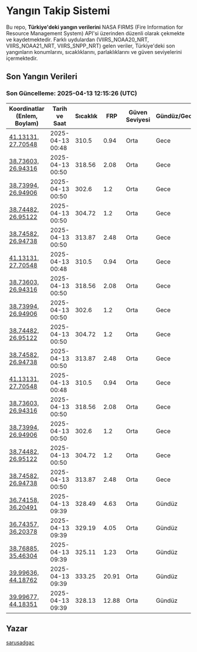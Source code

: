 # Yangın Takip Sistemi

Bu repo, **Türkiye'deki yangın verilerini** NASA FIRMS (Fire Information for Resource Management System) API'si üzerinden düzenli olarak çekmekte ve kaydetmektedir. Farklı uydulardan (VIIRS_NOAA20_NRT, VIIRS_NOAA21_NRT, VIIRS_SNPP_NRT) gelen veriler, Türkiye'deki son yangınların konumlarını, sıcaklıklarını, parlaklıklarını ve güven seviyelerini içermektedir.

## Son Yangın Verileri
### Son Güncelleme: 2025-04-13 12:15:26 (UTC)

| Koordinatlar (Enlem, Boylam) | Tarih ve Saat | Sıcaklık | FRP | Güven Seviyesi | Gündüz/Gece |
|-----------------------------|----------------|----------|-----|----------------|-------------|
| [41.13131, 27.70548](https://www.google.com/maps?q=41.13131,27.70548) | 2025-04-13 00:48 | 310.5 | 0.94 | Orta | Gece |
| [38.73603, 26.94316](https://www.google.com/maps?q=38.73603,26.94316) | 2025-04-13 00:50 | 318.56 | 2.08 | Orta | Gece |
| [38.73994, 26.94906](https://www.google.com/maps?q=38.73994,26.94906) | 2025-04-13 00:50 | 302.6 | 1.2 | Orta | Gece |
| [38.74482, 26.95122](https://www.google.com/maps?q=38.74482,26.95122) | 2025-04-13 00:50 | 304.72 | 1.2 | Orta | Gece |
| [38.74582, 26.94738](https://www.google.com/maps?q=38.74582,26.94738) | 2025-04-13 00:50 | 313.87 | 2.48 | Orta | Gece |
| [41.13131, 27.70548](https://www.google.com/maps?q=41.13131,27.70548) | 2025-04-13 00:48 | 310.5 | 0.94 | Orta | Gece |
| [38.73603, 26.94316](https://www.google.com/maps?q=38.73603,26.94316) | 2025-04-13 00:50 | 318.56 | 2.08 | Orta | Gece |
| [38.73994, 26.94906](https://www.google.com/maps?q=38.73994,26.94906) | 2025-04-13 00:50 | 302.6 | 1.2 | Orta | Gece |
| [38.74482, 26.95122](https://www.google.com/maps?q=38.74482,26.95122) | 2025-04-13 00:50 | 304.72 | 1.2 | Orta | Gece |
| [38.74582, 26.94738](https://www.google.com/maps?q=38.74582,26.94738) | 2025-04-13 00:50 | 313.87 | 2.48 | Orta | Gece |
| [41.13131, 27.70548](https://www.google.com/maps?q=41.13131,27.70548) | 2025-04-13 00:48 | 310.5 | 0.94 | Orta | Gece |
| [38.73603, 26.94316](https://www.google.com/maps?q=38.73603,26.94316) | 2025-04-13 00:50 | 318.56 | 2.08 | Orta | Gece |
| [38.73994, 26.94906](https://www.google.com/maps?q=38.73994,26.94906) | 2025-04-13 00:50 | 302.6 | 1.2 | Orta | Gece |
| [38.74482, 26.95122](https://www.google.com/maps?q=38.74482,26.95122) | 2025-04-13 00:50 | 304.72 | 1.2 | Orta | Gece |
| [38.74582, 26.94738](https://www.google.com/maps?q=38.74582,26.94738) | 2025-04-13 00:50 | 313.87 | 2.48 | Orta | Gece |
| [36.74158, 36.20491](https://www.google.com/maps?q=36.74158,36.20491) | 2025-04-13 09:39 | 328.49 | 4.63 | Orta | Gündüz |
| [36.74357, 36.20378](https://www.google.com/maps?q=36.74357,36.20378) | 2025-04-13 09:39 | 329.19 | 4.05 | Orta | Gündüz |
| [38.76885, 35.46304](https://www.google.com/maps?q=38.76885,35.46304) | 2025-04-13 09:39 | 325.11 | 1.23 | Orta | Gündüz |
| [39.99636, 44.18762](https://www.google.com/maps?q=39.99636,44.18762) | 2025-04-13 09:39 | 333.25 | 20.91 | Orta | Gündüz |
| [39.99677, 44.18351](https://www.google.com/maps?q=39.99677,44.18351) | 2025-04-13 09:39 | 328.13 | 12.88 | Orta | Gündüz |

## Yazar

[sarusadgac](https://x.com/sarusadgac)
